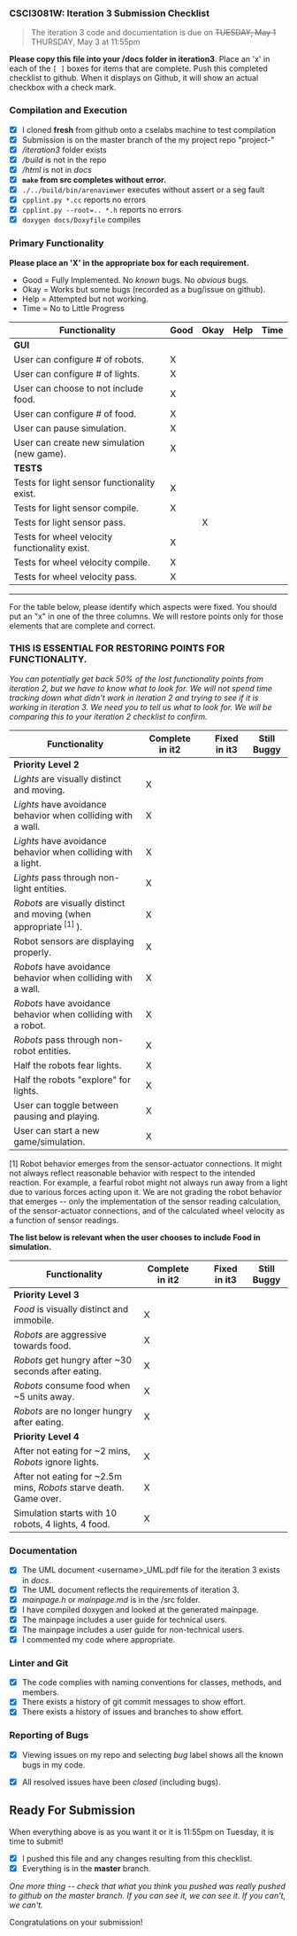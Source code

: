 ### CSCI3081W: Iteration 3 Submission Checklist

> The iteration 3 code and documentation is due on <del>TUESDAY, May 1</del> THURSDAY, May 3 at 11:55pm

**__Please copy this file into your /docs folder in iteration3__**. Place an 'x' in each of the `[ ]` boxes for items that are complete. Push this completed checklist to github. When it displays on Github, it will show an actual checkbox with a check mark.

### Compilation and Execution

- [x] I cloned **fresh** from github onto a cselabs machine to test compilation
- [x] Submission is on the master branch of the my project repo "project-<username>"
- [x] _/iteration3_ folder exists
- [x] _/build_ is not in the repo
- [x] _/html_ is not in _docs_
- [x] **__`make` from src completes without error.__**
- [x] `./../build/bin/arenaviewer` executes without assert or a seg fault
- [x] `cpplint.py *.cc` reports no errors
- [x] `cpplint.py --root=.. *.h` reports no errors
- [x] `doxygen docs/Doxyfile` compiles

### Primary Functionality

**__Please place an 'X' in the appropriate box for each requirement.__**
- Good = Fully Implemented. No _known_ bugs. No _obvious_ bugs.
- Okay = Works but some bugs (recorded as a bug/issue on github).
- Help = Attempted but not working.
- Time = No to Little Progress

| Functionality | Good | Okay | Help | Time |
| -------- | -------- | -------- | -------- | --------- |
| **__GUI__** |
| User can configure # of robots. | X |  |  |  |
| User can configure # of lights. | X |  |  |  |
| User can choose to not include food. | X |  |  |  |
| User can configure # of food. | X |  |  |  |
| User can pause simulation. | X |  |  |  |
| User can create new simulation (new game). | X |  |  |  |
| **__TESTS__** |
| Tests for light sensor functionality exist. | X |  |  |  |
| Tests for light sensor compile. | X |  |  |  |
| Tests for light sensor pass. |  | X |  |  |
| Tests for wheel velocity functionality exist. | X |  |  |  |
| Tests for wheel velocity compile. | X |  |  |  |
| Tests for wheel velocity pass. | X |  |  |  | |

<hr>

For the table below, please identify which aspects were fixed. You should put an "x" in one of the three columns. We will restore points only for those elements that are complete and correct.

### THIS IS ESSENTIAL FOR RESTORING POINTS FOR FUNCTIONALITY. 
*You can potentially get back 50% of the lost functionality points from iteration 2, but we have to know what to look for. We will not spend time tracking down what didn't work in iteration 2 and trying to see if it is working in iteration 3. We need you to tell us what to look for. We will be comparing this to your iteration 2 checklist to confirm.*


| Functionality | Complete in it2 | | Fixed in it3 | Still Buggy |
| -------- | -------- |-| -------- | -------- |
| **__Priority Level 2__** |
| _Lights_ are visually distinct and moving. | X ||  |   |
| _Lights_ have avoidance behavior when colliding with a wall. | X ||  |   |
| _Lights_ have avoidance behavior when colliding with a light. | X ||  |   |
| _Lights_ pass through non-light entities. | X ||  |   |
| _Robots_ are visually distinct and moving (when appropriate<sup> [1] </sup>). | X ||  |   |
| Robot sensors are displaying properly. | X ||  |   |
| _Robots_ have avoidance behavior when colliding with a wall. | X ||  |   |
| _Robots_ have avoidance behavior when colliding with a robot. | X ||  |   |
| _Robots_ pass through non-robot entities. | X ||  |   |
| Half the robots fear lights. | X ||  |   |
| Half the robots "explore" for lights. | X ||  |   |
| User can toggle between pausing and playing. | X ||  |   |
| User can start a new game/simulation. | X ||  |   | |

[1] Robot behavior emerges from the sensor-actuator connections. It might not always reflect reasonable behavior with respect to the intended reaction. For example, a fearful robot might not always run away from a light due to various forces acting upon it. We are not grading the robot behavior that emerges -- only the implementation of the sensor reading calculation, of the sensor-actuator connections, and of the calculated wheel velocity as a function of sensor readings.

**__The list below is relevant when the user chooses to include Food in simulation.__**

| Functionality | Complete in it2 || Fixed in it3 | Still Buggy |
| -------- | -------- |-| -------- | -------- |
| **__Priority Level 3__** |
| _Food_ is visually distinct and immobile. | X ||  |   |
| _Robots_ are aggressive towards food. | X ||  |   |
| _Robots_ get hungry after ~30 seconds after eating. | X ||  |   |
| _Robots_ consume food when ~5 units away. | X ||  |   |
| _Robots_ are no longer hungry after eating. | X ||  |   |
| **__Priority Level 4__** |
| After not eating for ~2 mins, _Robots_ ignore lights. | X ||  |   |
| After not eating for ~2.5m mins, _Robots_ starve death. Game over. | X ||  |   |
| Simulation starts with 10 robots, 4 lights, 4 food. | X ||  |   | |


### Documentation

- [x] The UML document &lt;username&gt;_UML.pdf file for the iteration 3 exists in _docs_.
- [x] The UML document reflects the requirements of iteration 3.
- [x] _mainpage.h_ or _mainpage.md_ is in the /src folder.
- [x] I have compiled doxygen and looked at the generated mainpage.
- [x] The mainpage includes a user guide for technical users.
- [x] The mainpage includes a user guide for non-technical users.
- [x] I commented my code where appropriate.

### Linter and Git
- [x] The code complies with naming conventions for classes, methods, and members.
- [x] There exists a history of git commit messages to show effort.
- [x] There exists a history of issues and branches to show effort.

### Reporting of Bugs
- [x] Viewing issues on my repo and selecting _bug_ label shows all the known bugs in my code.
- [x] All resolved issues have been _closed_ (including bugs).


## Ready For Submission

When everything above is as you want it or it is 11:55pm on Tuesday, it is time to submit!

- [x] I pushed this file and any changes resulting from this checklist.
- [x] Everything is in the **__master__** branch.

_One more thing -- check that what you think you pushed was really pushed to github on the master branch. If you can see it, we can see it. If you can't, we can't._

Congratulations on your submission!
